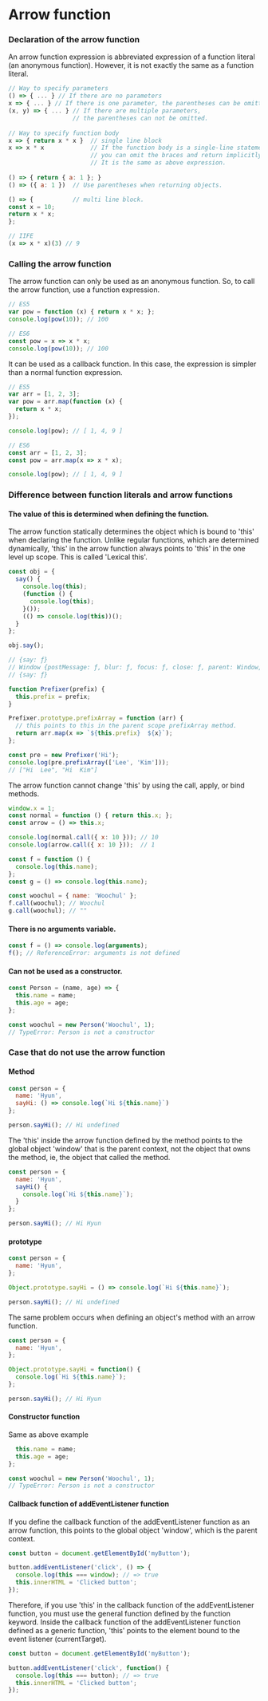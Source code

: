 # Arrow function

### Declaration of the arrow function

An arrow function expression is abbreviated expression of a function literal \(an anonymous function\). However, it is not exactly the same as a function literal.

```javascript
// Way to specify parameters
() => { ... } // If there are no parameters
x => { ... } // If there is one parameter, the parentheses can be omitted.
(x, y) => { ... } // If there are multiple parameters, 
                  // the parentheses can not be omitted.
                  
// Way to specify function body
x => { return x * x }  // single line block
x => x * x             // If the function body is a single-line statement, 
                       // you can omit the braces and return implicitly. 
                       // It is the same as above expression.
                       
() => { return { a: 1 }; }
() => ({ a: 1 })  // Use parentheses when returning objects.

() => {           // multi line block.
const x = 10;
return x * x;
};

// IIFE
(x => x * x)(3) // 9
```



### Calling the arrow function

The arrow function can only be used as an anonymous function. So, to call the arrow function, use a function expression.

```javascript
// ES5
var pow = function (x) { return x * x; };
console.log(pow(10)); // 100

// ES6
const pow = x => x * x;
console.log(pow(10)); // 100
```

It can be used as a callback function. In this case, the expression is simpler than a normal function expression.

```javascript
// ES5
var arr = [1, 2, 3];
var pow = arr.map(function (x) {
  return x * x;
});

console.log(pow); // [ 1, 4, 9 ]

// ES6
const arr = [1, 2, 3];
const pow = arr.map(x => x * x);

console.log(pow); // [ 1, 4, 9 ]
```



### Difference between function literals and arrow functions

#### The value of this is determined when defining the function.

The arrow function statically determines the object which is bound to 'this' when declaring the function. Unlike regular functions, which are determined dynamically, 'this' in the arrow function always points to 'this' in the one level up scope. This is called 'Lexical this'. 

```javascript
const obj = {
  say() {
    console.log(this);
    (function () {
      console.log(this);
    }());
    (() => console.log(this))();
  }
};

obj.say();

// {say: ƒ}
// Window {postMessage: ƒ, blur: ƒ, focus: ƒ, close: ƒ, parent: Window, …}
// {say: ƒ}
```

```javascript
function Prefixer(prefix) {
  this.prefix = prefix;
}

Prefixer.prototype.prefixArray = function (arr) {
  // this points to this in the parent scope prefixArray method.
  return arr.map(x => `${this.prefix}  ${x}`);
};

const pre = new Prefixer('Hi');
console.log(pre.prefixArray(['Lee', 'Kim']));
// ["Hi  Lee", "Hi  Kim"]
```

The arrow function cannot change 'this' by using the call, apply, or bind methods.

```javascript
window.x = 1;
const normal = function () { return this.x; };
const arrow = () => this.x;

console.log(normal.call({ x: 10 })); // 10
console.log(arrow.call({ x: 10 }));  // 1
```

```javascript
const f = function () {
  console.log(this.name);
};
const g = () => console.log(this.name);

const woochul = { name: 'Woochul' };
f.call(woochul); // Woochul
g.call(woochul); // ""
```



#### There is no arguments variable.

```javascript
const f = () => console.log(arguments);
f(); // ReferenceError: arguments is not defined
```



#### Can not be used as a constructor.

```javascript
const Person = (name, age) => {
  this.name = name;
  this.age = age;
};

const woochul = new Person('Woochul', 1);
// TypeError: Person is not a constructor
```



### Case that do not use the arrow function

#### Method

```javascript
const person = {
  name: 'Hyun',
  sayHi: () => console.log(`Hi ${this.name}`)
};

person.sayHi(); // Hi undefined
```

The 'this' inside the arrow function defined by the method points to the global object 'window' that is the parent context, not the object that owns the method, ie, the object that called the method.

```javascript
const person = {
  name: 'Hyun',
  sayHi() {
    console.log(`Hi ${this.name}`);
  }
};

person.sayHi(); // Hi Hyun
```



#### prototype

```javascript
const person = {
  name: 'Hyun',
};

Object.prototype.sayHi = () => console.log(`Hi ${this.name}`);

person.sayHi(); // Hi undefined
```

The same problem occurs when defining an object's method with an arrow function.

```javascript
const person = {
  name: 'Hyun',
};

Object.prototype.sayHi = function() {
  console.log(`Hi ${this.name}`);
};

person.sayHi(); // Hi Hyun
```



#### Constructor function

Same as above example

```javascript
  this.name = name;
  this.age = age;
};

const woochul = new Person('Woochul', 1);
// TypeError: Person is not a constructor
```



#### Callback function of addEventListener function

If you define the callback function of the addEventListener function as an arrow function, this points to the global object 'window', which is the parent context.

```javascript
const button = document.getElementById('myButton');

button.addEventListener('click', () => {
  console.log(this === window); // => true
  this.innerHTML = 'Clicked button';
});
```

Therefore, if you use 'this' in the callback function of the addEventListener function, you must use the general function defined by the function keyword. Inside the callback function of the addEventListener function defined as a generic function, 'this' points to the element bound to the event listener \(currentTarget\).

```javascript
const button = document.getElementById('myButton');

button.addEventListener('click', function() {
  console.log(this === button); // => true
  this.innerHTML = 'Clicked button';
});
```

